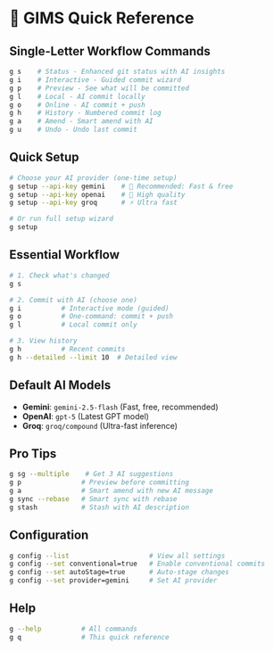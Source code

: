 # 🚀 GIMS Quick Reference

## Single-Letter Workflow Commands

```bash
g s    # Status - Enhanced git status with AI insights
g i    # Interactive - Guided commit wizard  
g p    # Preview - See what will be committed
g l    # Local - AI commit locally
g o    # Online - AI commit + push
g h    # History - Numbered commit log
g a    # Amend - Smart amend with AI
g u    # Undo - Undo last commit
```

## Quick Setup

```bash
# Choose your AI provider (one-time setup)
g setup --api-key gemini    # 🚀 Recommended: Fast & free
g setup --api-key openai    # 💎 High quality
g setup --api-key groq      # ⚡ Ultra fast

# Or run full setup wizard
g setup
```

## Essential Workflow

```bash
# 1. Check what's changed
g s

# 2. Commit with AI (choose one)
g i          # Interactive mode (guided)
g o          # One-command: commit + push
g l          # Local commit only

# 3. View history
g h          # Recent commits
g h --detailed --limit 10  # Detailed view
```

## Default AI Models

- **Gemini**: `gemini-2.5-flash` (Fast, free, recommended)
- **OpenAI**: `gpt-5` (Latest GPT model)
- **Groq**: `groq/compound` (Ultra-fast inference)

## Pro Tips

```bash
g sg --multiple    # Get 3 AI suggestions
g p               # Preview before committing
g a               # Smart amend with new AI message
g sync --rebase   # Smart sync with rebase
g stash           # Stash with AI description
```

## Configuration

```bash
g config --list                    # View all settings
g config --set conventional=true   # Enable conventional commits
g config --set autoStage=true      # Auto-stage changes
g config --set provider=gemini     # Set AI provider
```

## Help

```bash
g --help          # All commands
g q               # This quick reference
```